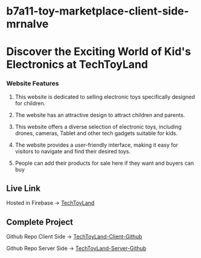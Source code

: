﻿# b7a11-toy-marketplace-client-side-mrnalve

# Discover the Exciting World of Kid's Electronics at TechToyLand
### Website Features
 1. This website is dedicated to selling electronic toys specifically designed for children.

 2. The website has an attractive design to attract children and parents.

 3. This website offers a diverse selection of electronic toys, including drones, cameras, Tablet and other tech gadgets suitable for kids.

 4. The website provides a user-friendly interface, making it easy for visitors to navigate and find their desired toys.

 5. People can add their products for sale here if they want and buyers can buy

## Live Link
Hosted in Firebase -> [TechToyLand](https://tech-toy-land.web.app)


## Complete Project
Github Repo Client Side -> [TechToyLand-Client-Github](https://github.com/programming-hero-web-course-4/b7a11-toy-marketplace-client-side-mrnalve)

Github Repo Server Side -> [TechToyLand-Server-Github](https://github.com/programming-hero-web-course-4/b7a11-toy-marketplace-server-side-mrnalve)
